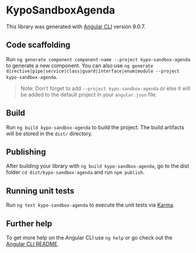# KypoSandboxAgenda

This library was generated with [Angular CLI](https://github.com/angular/angular-cli) version 9.0.7.

## Code scaffolding

Run `ng generate component component-name --project kypo-sandbox-agenda` to generate a new component. You can also use `ng generate directive|pipe|service|class|guard|interface|enum|module --project kypo-sandbox-agenda`.
> Note: Don't forget to add `--project kypo-sandbox-agenda` or else it will be added to the default project in your `angular.json` file. 

## Build

Run `ng build kypo-sandbox-agenda` to build the project. The build artifacts will be stored in the `dist/` directory.

## Publishing

After building your library with `ng build kypo-sandbox-agenda`, go to the dist folder `cd dist/kypo-sandbox-agenda` and run `npm publish`.

## Running unit tests

Run `ng test kypo-sandbox-agenda` to execute the unit tests via [Karma](https://karma-runner.github.io).

## Further help

To get more help on the Angular CLI use `ng help` or go check out the [Angular CLI README](https://github.com/angular/angular-cli/blob/master/README.md).
